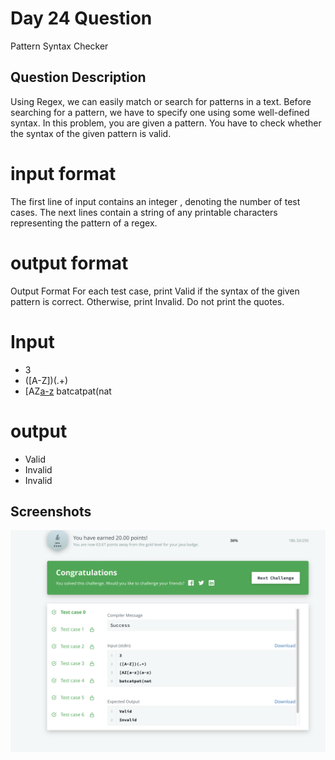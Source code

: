 
# Day 24 Question
Pattern Syntax Checker


## Question Description
Using Regex, we can easily match or search for patterns in a text. Before searching for a pattern, we have to specify one using some well-defined syntax.
In this problem, you are given a pattern. You have to check whether the syntax of the given pattern is valid.


# input format
The first line of input contains an integer , denoting the number of test cases. The next  lines contain a string of any printable characters representing the pattern of a regex.

# output format
Output Format
For each test case, print Valid if the syntax of the given pattern is correct. Otherwise, print Invalid. Do not print the quotes.

# Input
- 3
- ([A-Z])(.+)
- [AZ[a-z](a-z)
batcatpat(nat
# output
- Valid
- Invalid
- Invalid





## Screenshots

![Solution Screenshot](/ProgramSS/Solution25.png)

